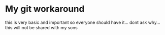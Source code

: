 # My git workaround
this is very basic and important so everyone should have it... dont ask why...
this will not be shared with my sons

